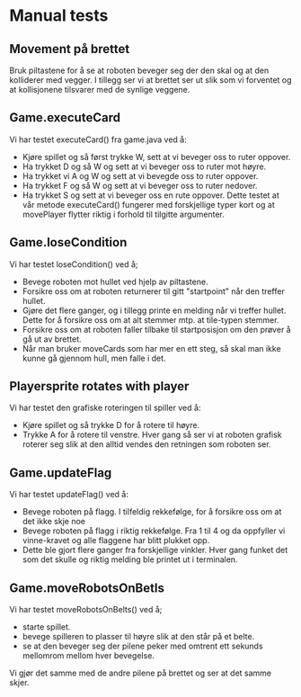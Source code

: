 # Manual tests

## Movement på brettet
Bruk piltastene for å se at roboten beveger seg der den skal og at den kolliderer med vegger. I tillegg ser vi at brettet ser ut slik som vi forventet og at kollisjonene tilsvarer med de synlige veggene.

## Game.executeCard
Vi har testet executeCard() fra game.java ved å:
 - Kjøre spillet og så først trykke W, sett at vi beveger oss to ruter oppover.
 - Ha trykket D og så W og sett at vi beveger oss to ruter mot høyre. 
 - Ha trykket vi A og W og sett at vi bevegde oss to ruter oppover. 
 - Ha trykket F og så W og sett at vi beveger oss to ruter nedover. 
 - Ha trykket S og sett at vi beveger oss en rute oppover. 
 Dette testet at vår metode executeCard() fungerer med forskjellige typer kort og at movePlayer flytter riktig i forhold til tilgitte argumenter.
 
 ## Game.loseCondition
 Vi har testet loseCondition() ved å;
 - Bevege roboten mot hullet ved hjelp av piltastene.
 - Forsikre oss om at roboten returnerer til gitt "startpoint" når den treffer hullet.
 - Gjøre det flere ganger, og i tillegg printe en melding når vi treffer hullet. Dette for å forsikre oss om at alt stemmer mtp. at tile-typen stemmer.
 - Forsikre oss om at roboten faller tilbake til startposisjon om den prøver å gå ut av brettet.
 - Når man bruker moveCards som har mer en ett steg, så skal man ikke kunne gå gjennom hull, men falle i det.
## Playersprite rotates with player
Vi har testet den grafiske roteringen til spiller ved å:
 - Kjøre spillet og så trykke D for å rotere til høyre.
 - Trykke A for å rotere til venstre.
 Hver gang så ser vi at roboten grafisk roterer seg slik at den alltid vendes den retningen som roboten ser. 

## Game.updateFlag
Vi har testet updateFlag() ved å:
 - Bevege roboten på flagg. I tilfeldig rekkefølge, for å forsikre oss om at det ikke skje noe
 - Bevege roboten på flagg i riktig rekkefølge. Fra 1 til 4 og da oppfyller vi vinne-kravet og alle flaggene har blitt plukket opp.
 - Dette ble gjort flere ganger fra forskjellige vinkler. Hver gang funket det som det skulle og riktig melding ble printet ut i terminalen. 
 
## Game.moveRobotsOnBetls
Vi har testet moveRobotsOnBelts() ved å;
 - starte spillet.
 - bevege spilleren to plasser til høyre slik at den står på et belte.
 - se at den beveger seg der pilene peker med omtrent ett sekunds mellomrom mellom hver bevegelse.

Vi gjør det samme med de andre pilene på brettet og ser at det samme skjer.

